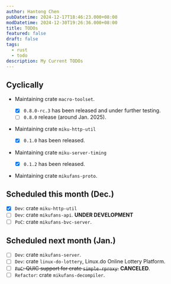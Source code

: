 ```yaml
---
author: Hantong Chen
pubDatetime: 2024-12-17T18:46:23.000+08:00
modDatetime: 2024-12-30T19:26:36.000+08:00
title: TODOs
featured: false
draft: false
tags:
  - rust
  - todo
description: My Current TODOs
---
```


## Cyclically

- Maintaining crate `macro-toolset`.

  - [x] `0.8.0-rc.3` has been released and under further testing.
  - [ ] `0.8.0` release (around Jan. 2025).
- Maintaining crate `miku-http-util`
  - [x] `0.1.0` has been released.
- Maintaining crate `miku-server-timing`
  - [x] `0.1.2` has been released.
- Maintaining crate `mikufans-proto`.

## Scheduled this month (Dec.)

- [x] `Dev`: crate `miku-http-util`
- [ ] `Dev`: crate `mikufans-api`. **UNDER DEVELOPMENT**
- [ ] `PoC`: crate `mikufans-bvc-server`.

## Scheduled next month (Jan.)

- [ ] `Dev`: crate `mikufans-server`.
- [ ] `Dev`: crate `linux-do-lottery`, Linux.do Online Lottery Platform.
- [ ] ~~`PoC`: QUIC support for crate `simple-rproxy`.~~ **CANCELED**.
- [ ] `Refactor`: crate `mikufans-decompiler`.
